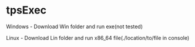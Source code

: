 # tpsExec

Windows - Download Win folder and run exe(not tested)

Linux - Download Lin folder and run x86_64 file(./location/to/file in console)
